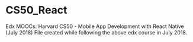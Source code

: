 # CS50_React
Edx MOOCs:  Harvard CS50 - Mobile App Development with React Native (July 2018)
File created while following the above edx course in July 2018.
